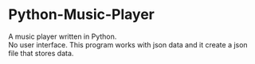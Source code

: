 # Python-Music-Player
A music player written in Python.    
No user interface. 
This program works with json data and it create a json file that stores data.
